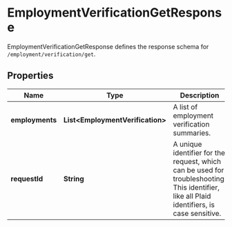 

# EmploymentVerificationGetResponse

EmploymentVerificationGetResponse defines the response schema for `/employment/verification/get`.

## Properties

| Name | Type | Description | Notes |
|------------ | ------------- | ------------- | -------------|
|**employments** | **List&lt;EmploymentVerification&gt;** | A list of employment verification summaries. |  |
|**requestId** | **String** | A unique identifier for the request, which can be used for troubleshooting. This identifier, like all Plaid identifiers, is case sensitive. |  |



